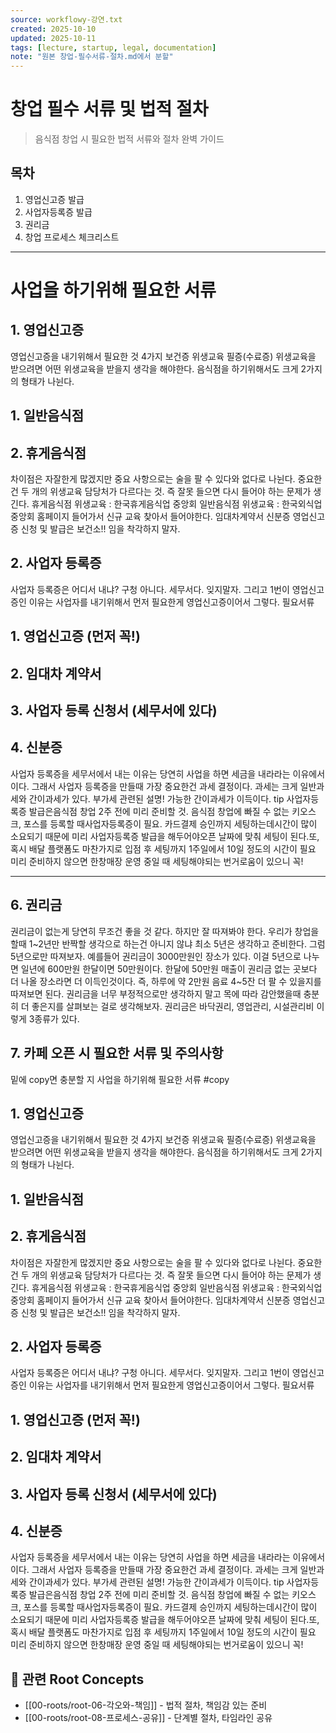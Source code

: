 ```yaml
---
source: workflowy-강연.txt
created: 2025-10-10
updated: 2025-10-11
tags: [lecture, startup, legal, documentation]
note: "원본 창업-필수서류-절차.md에서 분할"
---
```


# 창업 필수 서류 및 법적 절차

> 음식점 창업 시 필요한 법적 서류와 절차 완벽 가이드

## 목차
1. 영업신고증 발급
2. 사업자등록증 발급
3. 권리금
4. 창업 프로세스 체크리스트

---

# 사업을 하기위해 필요한 서류


## 1. 영업신고증

영업신고증을 내기위해서 필요한 것 4가지
보건증
위생교육 필증(수료증)
위생교육을 받으려면 어떤 위생교육을 받을지 생각을 해야한다.
음식점을 하기위해서도 크게 2가지의 형태가 나뉜다.

## 1. 일반음식점


## 2. 휴게음식점

차이점은 자잘한게 많겠지만 중요 사항으로는 술을 팔 수 있다와 없다로 나뉜다.
중요한 건 두 개의 위생교육 담당처가 다르다는 것.
즉 잘못 들으면 다시 들어야 하는 문제가 생긴다.
휴게음식점 위생교육 : 한국휴게음식업 중앙회
일반음식점 위생교육 : 한국외식업중앙회
홈페이지 들어가서 신규 교육 찾아서 들어야한다.
임대차계약서
신분증
영업신고증 신청 및 발급은 보건소!! 임을 착각하지 말자.

## 2. 사업자 등록증

사업자 등록증은 어디서 내냐? 구청 아니다. 세무서다. 잊지말자.
그리고 1번이 영업신고증인 이유는
사업자를 내기위해서 먼저 필요한게 영업신고증이어서 그렇다.
필요서류

## 1. 영업신고증 (먼저 꼭!)


## 2. 임대차 계약서


## 3. 사업자 등록 신청서 (세무서에 있다)


## 4. 신분증

사업자 등록증을 세무서에서 내는 이유는 당연히 사업을 하면 세금을 내라라는 이유에서이다.
그래서 사업자 등록증을 만들때 가장 중요한건 과세 결정이다.
과세는 크게 일반과세와 간이과세가 있다.
부가세 관련된 설명!
가능한 간이과세가 이득이다.
tip 사업자등록증 발급은음식점 창업 2주 전에 미리 준비할 것.
음식점 창업에 빠질 수 없는 키오스크, 포스를 등록할 때사업자등록증이 필요.
​카드결제 승인까지 세팅하는데시간이 많이 소요되기 때문에 미리 사업자등록증 발급을 해두어야오픈 날짜에 맞춰 세팅이 된다.
​또, 혹시 배달 플랫폼도 마찬가지로 입점 후 세팅까지 1주일에서 10일 정도의 시간이 필요
​​미리 준비하지 않으면 한창매장 운영 중일 때 세팅해야되는 번거로움이 있으니 꼭!


---

## 6. 권리금

권리금이 없는게 당연히 무조건 좋을 것 같다.
하지만 잘 따져봐야 한다.
우리가 창업을 할때 1~2년만 반짝할 생각으로 하는건 아니지 않냐
최소 5년은 생각하고 준비한다.
그럼 5년으로만 따져보자.
예를들어 권리금이 3000만원인 장소가 있다.
이걸 5년으로 나누면
일년에 600만원
한달이면 50만원이다.
한달에 50만원 매출이 권리금 없는 곳보다 더 나올 장소라면 더 이득인것이다.
즉, 하루에 약 2만원 음료 4~5잔 더 팔 수 있을지를 따져보면 된다.
권리금을 너무 부정적으로만 생각하지 말고 목에 따라 감안했을때 충분히 더 좋은지를 살펴보는 걸로 생각해보자.
권리금은 바닥권리, 영업관리, 시설관리비 이렇게 3종류가 있다.


## 7. 카페 오픈 시 필요한 서류 및 주의사항

밑에 copy면 충분할 지
사업을 하기위해 필요한 서류 #copy

## 1. 영업신고증

영업신고증을 내기위해서 필요한 것 4가지
보건증
위생교육 필증(수료증)
위생교육을 받으려면 어떤 위생교육을 받을지 생각을 해야한다.
음식점을 하기위해서도 크게 2가지의 형태가 나뉜다.

## 1. 일반음식점


## 2. 휴게음식점

차이점은 자잘한게 많겠지만 중요 사항으로는 술을 팔 수 있다와 없다로 나뉜다.
중요한 건 두 개의 위생교육 담당처가 다르다는 것.
즉 잘못 들으면 다시 들어야 하는 문제가 생긴다.
휴게음식점 위생교육 : 한국휴게음식업 중앙회
일반음식점 위생교육 : 한국외식업중앙회
홈페이지 들어가서 신규 교육 찾아서 들어야한다.
임대차계약서
신분증
영업신고증 신청 및 발급은 보건소!! 임을 착각하지 말자.

## 2. 사업자 등록증

사업자 등록증은 어디서 내냐? 구청 아니다. 세무서다. 잊지말자.
그리고 1번이 영업신고증인 이유는
사업자를 내기위해서 먼저 필요한게 영업신고증이어서 그렇다.
필요서류

## 1. 영업신고증 (먼저 꼭!)


## 2. 임대차 계약서


## 3. 사업자 등록 신청서 (세무서에 있다)


## 4. 신분증

사업자 등록증을 세무서에서 내는 이유는 당연히 사업을 하면 세금을 내라라는 이유에서이다.
그래서 사업자 등록증을 만들때 가장 중요한건 과세 결정이다.
과세는 크게 일반과세와 간이과세가 있다.
부가세 관련된 설명!
가능한 간이과세가 이득이다.
tip 사업자등록증 발급은음식점 창업 2주 전에 미리 준비할 것.
음식점 창업에 빠질 수 없는 키오스크, 포스를 등록할 때사업자등록증이 필요.
​카드결제 승인까지 세팅하는데시간이 많이 소요되기 때문에 미리 사업자등록증 발급을 해두어야오픈 날짜에 맞춰 세팅이 된다.
​또, 혹시 배달 플랫폼도 마찬가지로 입점 후 세팅까지 1주일에서 10일 정도의 시간이 필요
​​미리 준비하지 않으면 한창매장 운영 중일 때 세팅해야되는 번거로움이 있으니 꼭!

## 🌳 관련 Root Concepts

- [[00-roots/root-06-각오와-책임]] - 법적 절차, 책임감 있는 준비
- [[00-roots/root-08-프로세스-공유]] - 단계별 절차, 타임라인 공유
